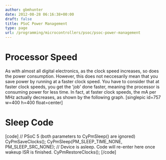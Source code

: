 ```yaml
---
author: gbmhunter
date: 2012-08-28 06:16:38+00:00
draft: false
title: PSoC Power Management
type: page
url: /programming/microcontrollers/psoc/psoc-power-management
---
```


# Processor Speed

As with almost all digital electronics, as the clock speed increases, so does the power consumption. However, this does not neccesarily mean that you save power by running at a faster clock speed. You have to consider that at faster clock speeds, you get the 'job' done faster, meaning the processor is consuming power for less time. In fact, at faster clock speeds, the mA per MHz actually decreases, as shown by the following graph. [singlepic id=757 w=400 h=400 float=center]

# Sleep Code

[code] // PSoC 5 (both parameters to CyPmSleep() are ignored) CyPmSaveClocks(); CyPmSleep(PM_SLEEP_TIME_NONE, PM_SLEEP_SRC_NONE); // Device is asleep. Code will re-enter here once wakeup ISR is finished. CyPmRestoreClocks(); [/code]
